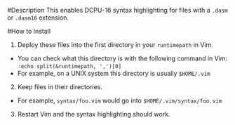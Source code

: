 #Description
This enables DCPU-16 syntax highlighting for files with a `.dasm` or `.dasm16` extension.

#How to Install
1. Deploy these files into the first directory in your `runtimepath` in Vim.
  * You can check what this directory is with the following command in Vim: `:echo split(&runtimepath, ',')[0]`
  * For example, on a UNIX system this directory is usually `$HOME/.vim`
2. Keep files in their directories.
  * For example, `syntax/foo.vim` would go into `$HOME/.vim/syntax/foo.vim`
3. Restart Vim and the syntax highlighting should work.